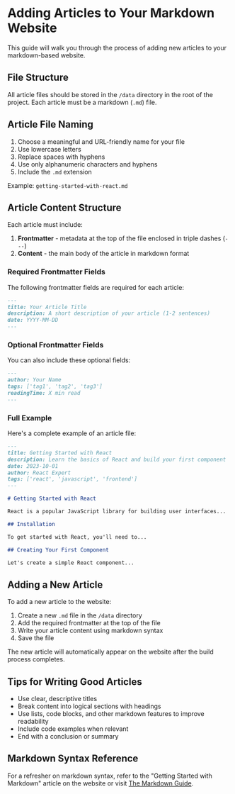 
# Adding Articles to Your Markdown Website

This guide will walk you through the process of adding new articles to your markdown-based website.

## File Structure

All article files should be stored in the `/data` directory in the root of the project. Each article must be a markdown (`.md`) file.

## Article File Naming

1. Choose a meaningful and URL-friendly name for your file
2. Use lowercase letters
3. Replace spaces with hyphens
4. Use only alphanumeric characters and hyphens
5. Include the `.md` extension

Example: `getting-started-with-react.md`

## Article Content Structure

Each article must include:

1. **Frontmatter** - metadata at the top of the file enclosed in triple dashes (`---`)
2. **Content** - the main body of the article in markdown format

### Required Frontmatter Fields

The following frontmatter fields are required for each article:

```md
---
title: Your Article Title
description: A short description of your article (1-2 sentences)
date: YYYY-MM-DD
---
```

### Optional Frontmatter Fields

You can also include these optional fields:

```md
---
author: Your Name
tags: ['tag1', 'tag2', 'tag3']
readingTime: X min read
---
```

### Full Example

Here's a complete example of an article file:

```md
---
title: Getting Started with React
description: Learn the basics of React and build your first component
date: 2023-10-01
author: React Expert
tags: ['react', 'javascript', 'frontend']
---

# Getting Started with React

React is a popular JavaScript library for building user interfaces...

## Installation

To get started with React, you'll need to...

## Creating Your First Component

Let's create a simple React component...
```

## Adding a New Article

To add a new article to the website:

1. Create a new `.md` file in the `/data` directory
2. Add the required frontmatter at the top of the file
3. Write your article content using markdown syntax
4. Save the file

The new article will automatically appear on the website after the build process completes.

## Tips for Writing Good Articles

- Use clear, descriptive titles
- Break content into logical sections with headings
- Use lists, code blocks, and other markdown features to improve readability
- Include code examples when relevant
- End with a conclusion or summary

## Markdown Syntax Reference

For a refresher on markdown syntax, refer to the "Getting Started with Markdown" article on the website or visit [The Markdown Guide](https://www.markdownguide.org/).
